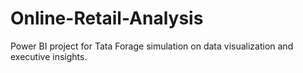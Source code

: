 # Online-Retail-Analysis
Power BI project for Tata Forage simulation on data visualization and executive insights.
